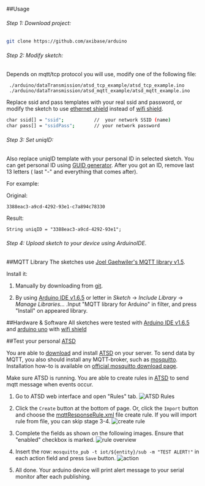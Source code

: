 ##Usage

###### Step 1: Download project: 
```bash
git clone https://github.com/axibase/arduino
```

###### Step 2: Modify sketch:

Depends on mqtt/tcp protocol you will use, modify one of the following file:

```
 ./arduino/dataTransmission/atsd_tcp_example/atsd_tcp_example.ino
 ./arduino/dataTransmission/atsd_mqtt_example/atsd_mqtt_example.ino
```

Replace ssid and pass templates with your real ssid and password, or modify the sketch to use [ethernet shield](https://www.arduino.cc/en/Main/ArduinoEthernetShield) instead of [wifi shield](https://www.arduino.cc/en/Main/ArduinoWiFiShield).
```bash
char ssid[] = "ssid";           //  your network SSID (name)
char pass[] = "ssidPass";       // your network password
```

######  Step 3: Set uniqID:

Also replace uniqID template with your personal ID in selected sketch.
You can get personal ID using [GUID generator](https://www.guidgenerator.com/online-guid-generator.aspx). After you got an ID, remove last 13 letters ( last "-" and everything that comes after).

For example:

Original:
```
3388eac3-a9cd-4292-93e1-c7a894c78330
````
Result:
```
String uniqID = "3388eac3-a9cd-4292-93e1";
```

######  Step 4: Upload sketch to your device using ArduinoIDE.


##MQTT Library
The sketches use [Joel Gaehwiler's MQTT library v1.5](https://github.com/256dpi/arduino-mqtt/releases/tag/v1.5.0).

Install it:

1. Manually by downloading from [git](https://github.com/256dpi/arduino-mqtt).

2. By using [Arduino IDE v1.6.5](https://www.arduino.cc/en/Main/Software) or letter in *Sketch* -> *Include Library* -> *Manage Libraries...* .Input "MQTT library for Arduino" in filter, and press "Install" on appeared library. 



##Hardware & Software
All sketches were tested with [Arduino IDE v1.6.5](https://www.arduino.cc/en/Main/Software) and [arduino uno](http://www.arduino.cc/en/Main/ArduinoBoardUno) with [wifi shield](https://www.arduino.cc/en/Main/ArduinoWiFiShield)

##Test your personal [ATSD](http://axibase.com/products/axibase-time-series-database/)

You are able to [download](http://axibase.com/products/axibase-time-series-database/download-atsd/) and install [ATSD](http://axibase.com/products/axibase-time-series-database/) on your server. To send data by MQTT, you also should install any MQTT-broker, such as [mosquitto](http://mosquitto.org/). Installation how-to is available on [official mosquitto download page](http://mosquitto.org/download/).

Make sure ATSD is running. You are able to create rules in [ATSD](http://axibase.com/products/axibase-time-series-database/) to send mqtt message when events occur.

1. Go to ATSD web interface and open "Rules" tab.
![ATSD Rules](https://github.com/axibase/arduino/blob/master/dataTransmission/images/rules.png)

2. Click the `Create` button at the bottom of page. Or, click the `Import` button and choose the [mqttResponseRule.xml](https://github.com/axibase/arduino/blob/master/dataTransmission/mqttResponseRule.xml) file  create rule. If you will import rule from file, you can skip stage 3-4.
![create rule](https://github.com/axibase/arduino/blob/master/dataTransmission/images/rules_bottom.png)

3. Complete the fields as shown on the following images. Ensure that "enabled" checkbox is marked.
![rule overview](https://github.com/axibase/arduino/blob/master/dataTransmission/images/overview.png)

4. Insert the row: `mosquitto_pub -t iot/${entity}/sub -m "TEST ALERT!"` in each action field and press `Save` button.
![action](https://github.com/axibase/arduino/blob/master/dataTransmission/images/action.png)

5. All done. Your arduino device will print alert message to your serial monitor after each publishing.







